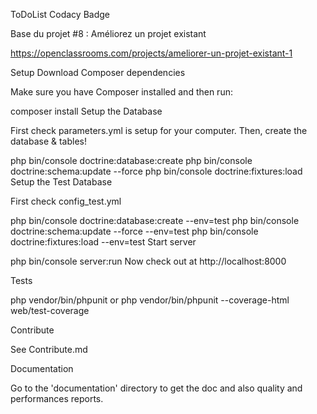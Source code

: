 ToDoList
Codacy Badge

Base du projet #8 : Améliorez un projet existant

https://openclassrooms.com/projects/ameliorer-un-projet-existant-1

Setup Download Composer dependencies

Make sure you have Composer installed and then run:

composer install Setup the Database

First check parameters.yml is setup for your computer. Then, create the database & tables!

php bin/console doctrine:database:create php bin/console doctrine:schema:update --force php bin/console doctrine:fixtures:load Setup the Test Database

First check config_test.yml

php bin/console doctrine:database:create --env=test php bin/console doctrine:schema:update --force --env=test php bin/console doctrine:fixtures:load --env=test Start server

php bin/console server:run Now check out at http://localhost:8000

Tests

php vendor/bin/phpunit or php vendor/bin/phpunit --coverage-html web/test-coverage

Contribute

See Contribute.md

Documentation

Go to the 'documentation' directory to get the doc and also quality and performances reports.
